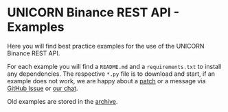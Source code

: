 # UNICORN Binance REST API - Examples
Here you will find best practice examples for the use of the UNICORN Binance REST API.

For each example you will find a `README.md` and a `requirements.txt` to install any dependencies. The respective `*.py` 
file is to download and start, if an example does not work, we are happy about a 
[patch](https://github.com/LUCIT-Systems-and-Development/unicorn-binance-rest-api/fork) or a message via 
[GitHub Issue](https://github.com/LUCIT-Systems-and-Development/unicorn-binance-rest-api/issues/new/choose) or 
[our chat](https://www.lucit.tech/get-support.html).

Old examples are stored in the 
[archive](https://github.com/LUCIT-Systems-and-Development/unicorn-binance-rest-api/tree/master/examples/_archive).